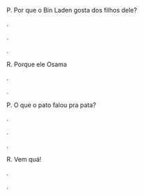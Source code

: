 P. Por que o Bin Laden gosta dos filhos dele?

.

.

.

R. Porque ele Osama

.

.

P. O que o pato falou pra pata?

.

.

.

R. Vem quá!

.

.

